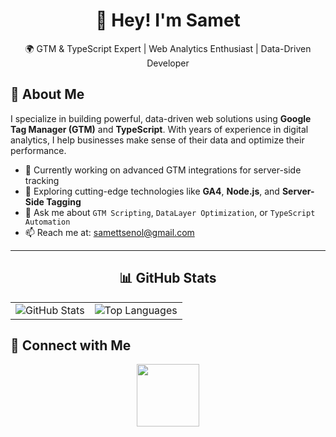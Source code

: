 <h1 align="center">👋 Hey! I'm Samet</h1>

<p align="center">🌍 GTM & TypeScript Expert | Web Analytics Enthusiast | Data-Driven Developer</p>

<h2>🚀 About Me</h2>

<p>
  I specialize in building powerful, data-driven web solutions using <strong>Google Tag Manager (GTM)</strong> and <strong>TypeScript</strong>. With years of experience in digital analytics, I help businesses make sense of their data and optimize their performance.
</p>

<ul>
  <li>🔭 Currently working on advanced GTM integrations for server-side tracking</li>
  <li>🌱 Exploring cutting-edge technologies like <strong>GA4</strong>, <strong>Node.js</strong>, and <strong>Server-Side Tagging</strong></li>
  <li>💬 Ask me about <code>GTM Scripting</code>, <code>DataLayer Optimization</code>, or <code>TypeScript Automation</code></li>
  <li>📫 Reach me at: <a href="mailto:samettsenol@gmail.com">samettsenol@gmail.com</a></li>
</ul>

<hr>

<h2 align="center">📊 GitHub Stats</h2>

<table align="center">
  <tr>
    <td>
      <img src="https://github-readme-stats.vercel.app/api?username=sametndsenol&show_icons=true&theme=radical" alt="GitHub Stats" />
    </td>
    <td>
      <img src="https://github-readme-stats.vercel.app/api/top-langs/?username=sametndsenol&layout=compact&theme=tokyonight" alt="Top Languages" />
    </td>
  </tr>
</table>


<h2>🔗 Connect with Me</h2>

<p align="center">
  <a href="https://linkedin.com/in/sametndsenol" alt="LinkedIn">
    <img src="https://img.shields.io/badge/LinkedIn-blue?logo=linkedin" width="100" />
  </a>
</p>
